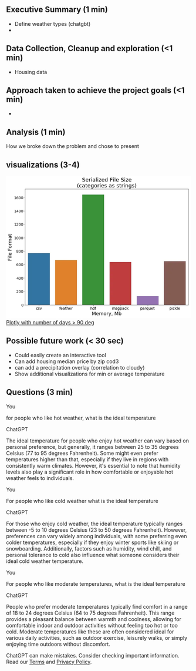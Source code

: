 ## Executive Summary (1 min)

- Define weather types (chatgbt)
- 

## Data Collection, Cleanup and exploration (<1 min)

- Housing data

## Approach taken to achieve the project goals (<1 min)

 - 

## Analysis (1 min)

How we broke down the problem and chose to present


## visualizations (3-4)

 ![sample](imgs/DataFrame-save-size.png) [Plotly with number of days > 90 deg ](html/days-greater-than-90.html)

## Possible future work (< 30 sec)

- Could easily create an interactive tool
- Can add housing median price by zip cod3
- can add a precipitation overlay (correlation to cloudy)
- Show additional visualizations for min or average temperature


## Questions (3 min)





You

for people who like hot weather, what is the ideal temperature

ChatGPT

The ideal temperature for people who enjoy hot weather can vary based on personal preference, but generally, it ranges between 25 to 35 degrees Celsius (77 to 95 degrees Fahrenheit). Some might even prefer temperatures higher than that, especially if they live in regions with consistently warm climates. However, it's essential to note that humidity levels also play a significant role in how comfortable or enjoyable hot weather feels to individuals.

You

For people who like cold weather what is the ideal temperature

ChatGPT

For those who enjoy cold weather, the ideal temperature typically ranges between -5 to 10 degrees Celsius (23 to 50 degrees Fahrenheit). However, preferences can vary widely among individuals, with some preferring even colder temperatures, especially if they enjoy winter sports like skiing or snowboarding. Additionally, factors such as humidity, wind chill, and personal tolerance to cold also influence what someone considers their ideal cold weather temperature.

You

For people who like moderate temperatures, what is the ideal temperature

ChatGPT

People who prefer moderate temperatures typically find comfort in a range of 18 to 24 degrees Celsius (64 to 75 degrees Fahrenheit). This range provides a pleasant balance between warmth and coolness, allowing for comfortable indoor and outdoor activities without feeling too hot or too cold. Moderate temperatures like these are often considered ideal for various daily activities, such as outdoor exercise, leisurely walks, or simply enjoying time outdoors without discomfort.

ChatGPT can make mistakes. Consider checking important information. Read our [Terms](https://openai.com/terms) and [Privacy Policy](https://openai.com/privacy).
